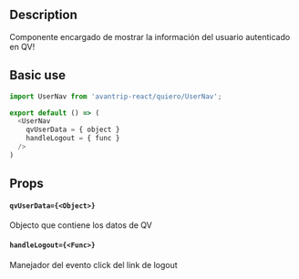## Description
Componente encargado de mostrar la información del usuario autenticado en QV!

## Basic use

```javascript
import UserNav from 'avantrip-react/quiero/UserNav';

export default () => (
  <UserNav
    qvUserData = { object }
    handleLogout = { func }
  />
)
```

## Props

#### `qvUserData={<Object>}`
Objecto que contiene los datos de QV

#### `handleLogout={<Func>}`
Manejador del evento click del link de logout
